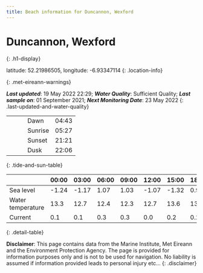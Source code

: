 ```yaml
---
title: Beach information for Duncannon, Wexford
---
```

# Duncannon, Wexford 
{: .h1-display}

latitude: 52.21986505, longitude: -6.93347114
{: .location-info}


{: .met-eireann-warnings}

___Last updated___: 19 May 2022 22:29; ___Water Quality___: Sufficient Quality;
___Last sample on___: 01 September 2021; ___Next Monitoring Date___: 23 May 2022
{: .last-updated-and-water-quality}

|   |   |   |   |   |
|---|---|---|---|---|
|   |   |   | Dawn  | 04:43 |
|   |   |   | Sunrise  | 05:27 |
|   |   |   | Sunset  | 21:21 |
|   |   |   | Dusk  | 22:06 |
{: .tide-and-sun-table}

<div></div>

| | 00:00 | 03:00 | 06:00 | 09:00 | 12:00 | 15:00 | 18:00 | 21:00 |
|---|---|---|---|---|---|---|---|---|
| Sea level | -1.24 | -1.17 | 1.07 | 1.03| -1.07 | -1.32 | 0.9 | 1.3 |
| Water temperature | 13.3 | 12.7 | 12.4 | 12.3 | 12.7 | 13.6 | 13.7 | 13.5 |
| Current | 0.1 | 0.1 | 0.3 | 0.3 | 0.0| 0.2 | 0.2 | 0.2 |
{: .detail-table}

__Disclaimer__: This page contains data from the Marine Institute,
Met Eireann and the Environment Protection Agency. The page is provided for
information purposes only and is not to be used for navigation. No liability
is assumed if information provided leads to personal injury etc...
{: .disclaimer}